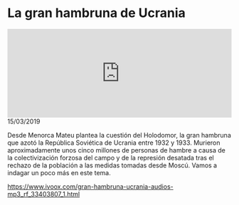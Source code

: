 # La gran hambruna de Ucrania
<iframe id='audio_88903085' frameborder='0' allowfullscreen='' scrolling='no' height='200' style='width:100%;' src='https://www.ivoox.com/player_ej_33403807_6_1.html' loading='lazy'></iframe>15/03/2019

Desde Menorca Mateu plantea la cuestión del Holodomor, la gran hambruna que azotó la República Soviética de Ucrania entre 1932 y 1933. Murieron aproximadamente unos cinco millones de personas de hambre a causa de la colectivización forzosa del campo y de la represión desatada tras el rechazo de la población a las medidas tomadas desde Moscú. Vamos a indagar un poco más en este tema.

https://www.ivoox.com/gran-hambruna-ucrania-audios-mp3_rf_33403807_1.html
